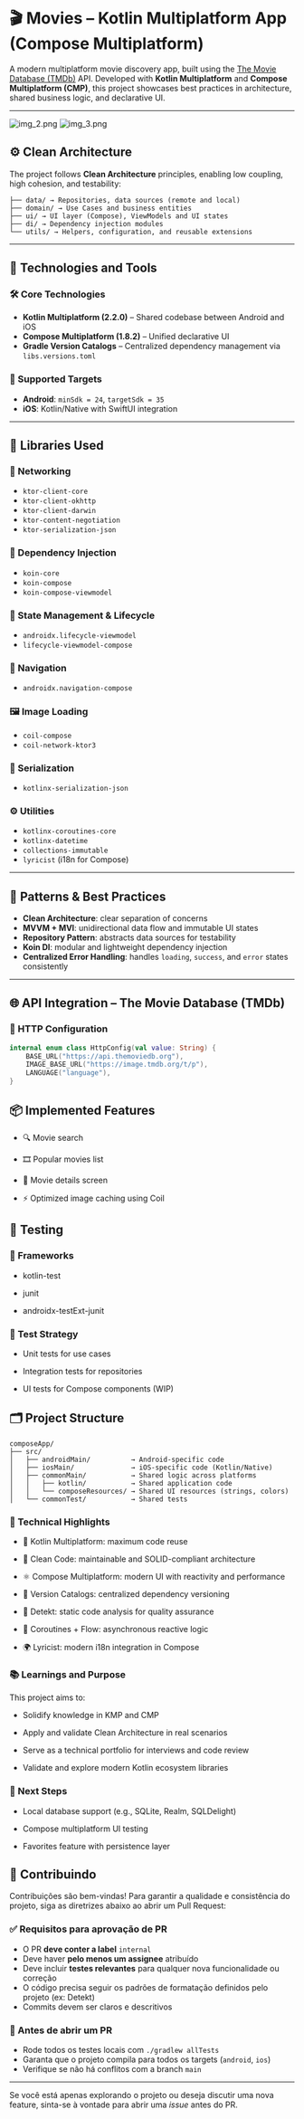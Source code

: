 # 🎬 Movies – Kotlin Multiplatform App (Compose Multiplatform)

A modern multiplatform movie discovery app, built using the [The Movie Database (TMDb)](https://www.themoviedb.org/) API. Developed with **Kotlin Multiplatform** and **Compose Multiplatform (CMP)**, this project showcases best practices in architecture, shared business logic, and declarative UI.

---

![img_2.png](img_2.png)
![img_3.png](img_3.png)

## ⚙️ Clean Architecture

The project follows **Clean Architecture** principles, enabling low coupling, high cohesion, and testability:

```
├── data/ → Repositories, data sources (remote and local)
├── domain/ → Use Cases and business entities
├── ui/ → UI layer (Compose), ViewModels and UI states
├── di/ → Dependency injection modules
└── utils/ → Helpers, configuration, and reusable extensions
```


---

## 🧰 Technologies and Tools

### 🛠️ Core Technologies

- **Kotlin Multiplatform (2.2.0)** – Shared codebase between Android and iOS
- **Compose Multiplatform (1.8.2)** – Unified declarative UI
- **Gradle Version Catalogs** – Centralized dependency management via `libs.versions.toml`

### 📱 Supported Targets

- **Android**: `minSdk = 24`, `targetSdk = 35`
- **iOS**: Kotlin/Native with SwiftUI integration

---

## 🔌 Libraries Used

### 📡 Networking

- `ktor-client-core`
- `ktor-client-okhttp`
- `ktor-client-darwin`
- `ktor-content-negotiation`
- `ktor-serialization-json`

### 🧪 Dependency Injection

- `koin-core`
- `koin-compose`
- `koin-compose-viewmodel`

### 🧠 State Management & Lifecycle

- `androidx.lifecycle-viewmodel`
- `lifecycle-viewmodel-compose`

### 🔀 Navigation

- `androidx.navigation-compose`

### 🖼️ Image Loading

- `coil-compose`
- `coil-network-ktor3`

### 🧾 Serialization

- `kotlinx-serialization-json`

### ⚙️ Utilities

- `kotlinx-coroutines-core`
- `kotlinx-datetime`
- `collections-immutable`
- `lyricist` (i18n for Compose)

---

## 🧱 Patterns & Best Practices

- **Clean Architecture**: clear separation of concerns
- **MVVM + MVI**: unidirectional data flow and immutable UI states
- **Repository Pattern**: abstracts data sources for testability
- **Koin DI**: modular and lightweight dependency injection
- **Centralized Error Handling**: handles `loading`, `success`, and `error` states consistently

---

## 🌐 API Integration – The Movie Database (TMDb)

### 🔗 HTTP Configuration

```kotlin
internal enum class HttpConfig(val value: String) {
    BASE_URL("https://api.themoviedb.org"),
    IMAGE_BASE_URL("https://image.tmdb.org/t/p"),
    LANGUAGE("language"),
}
```

## 📦 Implemented Features
* 🔍 Movie search

* 🎞️ Popular movies list

* 📄 Movie details screen

* ⚡ Optimized image caching using Coil

## 🧪 Testing
### 🔧 Frameworks
* kotlin-test

* junit

* androidx-testExt-junit

### 🧬 Test Strategy
* Unit tests for use cases

* Integration tests for repositories

* UI tests for Compose components (WIP)

## 🗂️ Project Structure
```
composeApp/
├── src/
│   ├── androidMain/          → Android-specific code
│   ├── iosMain/              → iOS-specific code (Kotlin/Native)
│   ├── commonMain/           → Shared logic across platforms
│   │   ├── kotlin/           → Shared application code
│   │   └── composeResources/ → Shared UI resources (strings, colors)
│   └── commonTest/           → Shared tests
```

### 🚀 Technical Highlights
* 🔄 Kotlin Multiplatform: maximum code reuse

* 🧼 Clean Code: maintainable and SOLID-compliant architecture

* ⚛️ Compose Multiplatform: modern UI with reactivity and performance

* 🧩 Version Catalogs: centralized dependency versioning

* 🧪 Detekt: static code analysis for quality assurance

* 🧠 Coroutines + Flow: asynchronous reactive logic

* 🌍 Lyricist: modern i18n integration in Compose

### 📚 Learnings and Purpose
This project aims to:

* Solidify knowledge in KMP and CMP

* Apply and validate Clean Architecture in real scenarios

* Serve as a technical portfolio for interviews and code review

* Validate and explore modern Kotlin ecosystem libraries

### 🔮 Next Steps
* Local database support (e.g., SQLite, Realm, SQLDelight)

* Compose multiplatform UI testing

* Favorites feature with persistence layer

## 🤝 Contribuindo

Contribuições são bem-vindas! Para garantir a qualidade e consistência do projeto, siga as diretrizes abaixo ao abrir um Pull Request:

### ✅ Requisitos para aprovação de PR

- O PR **deve conter a label** `internal`
- Deve haver **pelo menos um assignee** atribuído
- Deve incluir **testes relevantes** para qualquer nova funcionalidade ou correção
- O código precisa seguir os padrões de formatação definidos pelo projeto (ex: Detekt)
- Commits devem ser claros e descritivos

### 🧪 Antes de abrir um PR

- Rode todos os testes locais com `./gradlew allTests`
- Garanta que o projeto compila para todos os targets (`android`, `ios`)
- Verifique se não há conflitos com a branch `main`

---

Se você está apenas explorando o projeto ou deseja discutir uma nova feature, sinta-se à vontade para abrir uma *issue* antes do PR.